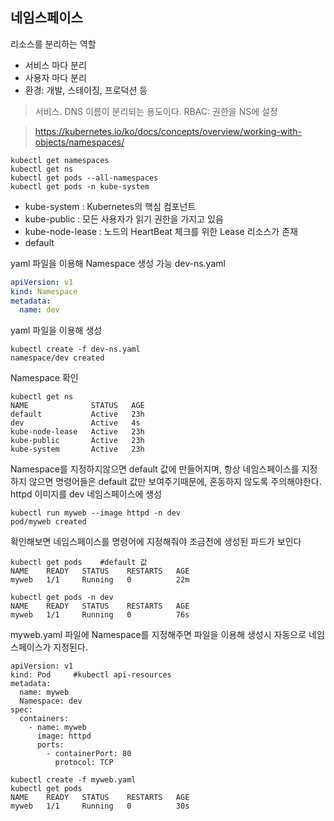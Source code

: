 ## 네임스페이스
리소스를 분리하는 역할
- 서비스 마다 분리
- 사용자 마다 분리
- 환경: 개발, 스테이징, 프로덕션 등

> 서비스. DNS 이름이 분리되는 용도이다.
> RBAC: 권한을 NS에 설정

>https://kubernetes.io/ko/docs/concepts/overview/working-with-objects/namespaces/

```
kubectl get namespaces
kubectl get ns
kubectl get pods --all-namespaces
kubectl get pods -n kube-system  

```

- kube-system : Kubernetes의 핵심 컴포넌트
- kube-public : 모든 사용자가 읽기 권한을 가지고 있음
- kube-node-lease : 노드의 HeartBeat 체크를 위한 Lease 리소스가 존재
- default


yaml 파일을 이용해 Namespace 생성 가능
dev-ns.yaml
```yaml
apiVersion: v1
kind: Namespace
metadata:
  name: dev
```

yaml 파일을 이용해 생성
```
kubectl create -f dev-ns.yaml
namespace/dev created
```
Namespace 확인
```
kubectl get ns               
NAME              STATUS   AGE
default           Active   23h
dev               Active   4s
kube-node-lease   Active   23h
kube-public       Active   23h
kube-system       Active   23h
```

Namespace를 지정하지않으면 default 값에 만들어지며, 항상 네임스페이스를 지정하지 않으면 명령어들은 default 값만 보여주기때문에, 혼동하지 않도록 주의해야한다.
httpd 이미지를 dev 네임스페이스에 생성
```
kubectl run myweb --image httpd -n dev             
pod/myweb created
```
 확인해보면 네임스페이스를 명령어에 지정해줘야 조금전에 생성된 파드가 보인다
```
kubectl get pods    #default 값                  
NAME    READY   STATUS    RESTARTS   AGE
myweb   1/1     Running   0          22m

kubectl get pods -n dev         
NAME    READY   STATUS    RESTARTS   AGE
myweb   1/1     Running   0          76s
```
 
myweb.yaml 파일에 Namespace를 지정해주면 파일을 이용해 생성시 자동으로 네임스페이스가 지정된다.
```
apiVersion: v1  
kind: Pod     #kubectl api-resources
metadata:            
  name: myweb
  Namespace: dev
spec:      
  containers:
    - name: myweb
      image: httpd
      ports:
        - containerPort: 80
          protocol: TCP
```

```
kubectl create -f myweb.yaml
kubectl get pods               
NAME    READY   STATUS    RESTARTS   AGE
myweb   1/1     Running   0          30s

```